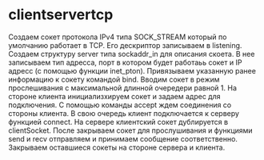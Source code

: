 # clientservertcp
Создаем сокет протокола IPv4 типа SOCK_STREAM который по умолчанию работает в TCP.
Его дескриптор записываем в listening.
Создаем структуру server типа sockaddr_in для описания скоета. В нее записываем тип адресса, порт в котором будет работаьь сокет и IP адресс (с помощью функции inet_pton).
Привязываем указанную ранее информацию к сокету командой bind.
Вводим сокет в режим прослешивания с максимальной длинной очередери равной 1.
На стороне клиента инициализхируем сокет и задаем адрес для подключения.
С помощью команды accept ждем соединения со стороны клиента. В свою очередь клиент подключается к серверу функцией connect.
На сервере клиентский сокет дублируется в clientSocket.
После закрываем сокет для прослушивания и функциями send и recv отправляем и принимаем сообщение соответственно.
Закрываем оставшиеся сокеты на стороне сервера и клиента.
